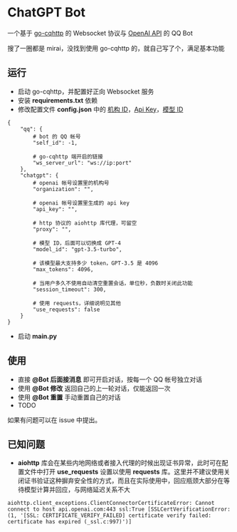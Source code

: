 # ChatGPT Bot
一个基于 [go-cqhttp](https://github.com/Mrs4s/go-cqhttp) 的 Websocket 协议与 [OpenAI API](https://platform.openai.com/) 的 QQ Bot

搜了一圈都是 mirai，没找到使用 go-cqhttp 的，就自己写了个，满足基本功能

## 运行
- 启动 go-cqhttp，并配置好正向 Websocket 服务
- 安装 **requirements.txt** 依赖
- 修改配置文件 **config.json** 中的 [机构 ID](https://platform.openai.com/account/org-settings)，[Api Key](https://platform.openai.com/account/api-keys)，[模型 ID](https://platform.openai.com/docs/models/overview)
```
{
    "qq": {
        # bot 的 QQ 帐号
        "self_id": -1,

        # go-cqhttp 端开启的链接
        "ws_server_url": "ws://ip:port"
    },
    "chatgpt": {
        # openai 帐号设置里的机构号
        "organization": "",

        # openai 帐号设置里生成的 api key
        "api_key": "",

        # http 协议的 aiohttp 库代理，可留空
        "proxy": "",

        # 模型 ID，后面可以切换成 GPT-4
        "model_id": "gpt-3.5-turbo",

        # 该模型最大支持多少 token，GPT-3.5 是 4096
        "max_tokens": 4096,

        # 当用户多久不使用自动清空重置会话，单位秒，负数时关闭此功能
        "session_timeout": 300,

        # 使用 requests，详细说明见其他
        "use_requests": false
    }
}
```
- 启动 **main.py**

## 使用
- 直接 **@Bot 后面接消息** 即可开启对话，按每一个 QQ 帐号独立对话
- 使用 **@Bot 修改** 返回自己的上一轮对话，仅能返回一次
- 使用 **@Bot 重置** 手动重置自己的对话
- TODO

如果有问题可以在 issue 中提出。

## 已知问题
- **aiohttp** 库会在某些内地网络或者接入代理的时候出现证书异常，此时可在配置文件中打开 **use_requests** 设置以使用 **requests** 库。这里并不建议使用关闭证书验证这种摒弃安全性的方式，而且在实际使用中，回应瓶颈大部分在等待模型计算并回应，与网络延迟关系不大
~~~
aiohttp.client_exceptions.ClientConnectorCertificateError: Cannot connect to host api.openai.com:443 ssl:True [SSLCertVerificationError: (1, '[SSL: CERTIFICATE_VERIFY_FAILED] certificate verify failed: certificate has expired (_ssl.c:997)')]
~~~
